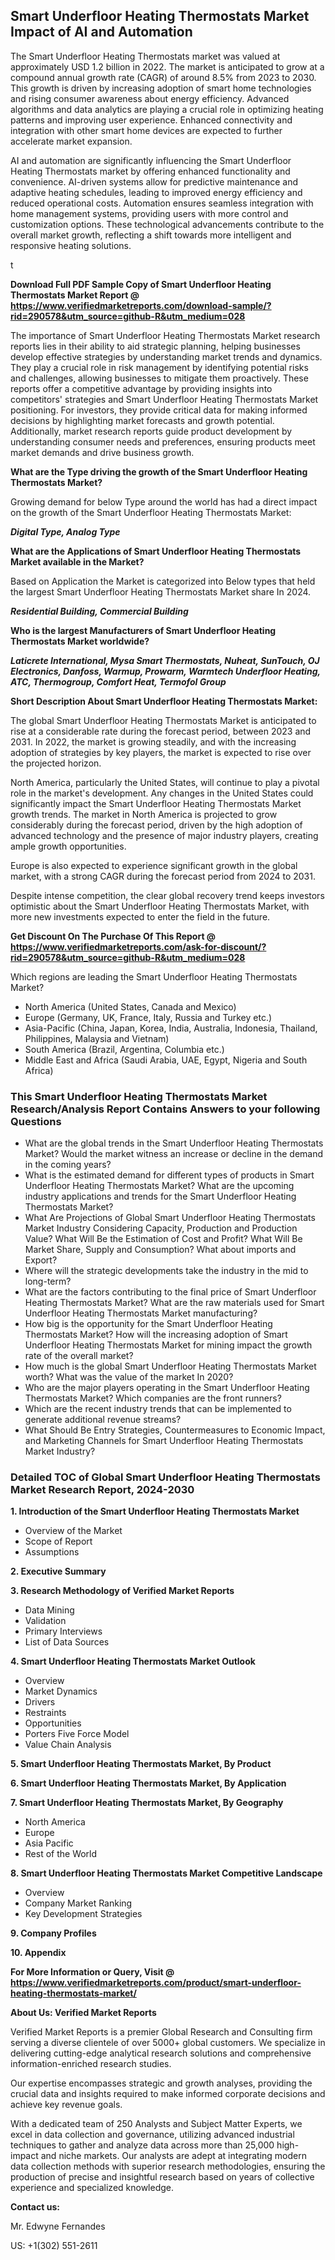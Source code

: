<h2>Smart Underfloor Heating Thermostats Market Impact of AI and Automation</h2><p>The Smart Underfloor Heating Thermostats market was valued at approximately USD 1.2 billion in 2022. The market is anticipated to grow at a compound annual growth rate (CAGR) of around 8.5% from 2023 to 2030. This growth is driven by increasing adoption of smart home technologies and rising consumer awareness about energy efficiency. Advanced algorithms and data analytics are playing a crucial role in optimizing heating patterns and improving user experience. Enhanced connectivity and integration with other smart home devices are expected to further accelerate market expansion.</p><p>AI and automation are significantly influencing the Smart Underfloor Heating Thermostats market by offering enhanced functionality and convenience. AI-driven systems allow for predictive maintenance and adaptive heating schedules, leading to improved energy efficiency and reduced operational costs. Automation ensures seamless integration with home management systems, providing users with more control and customization options. These technological advancements contribute to the overall market growth, reflecting a shift towards more intelligent and responsive heating solutions.</p>t</p><p id="" class=""><strong>Download Full PDF Sample Copy of Smart Underfloor Heating Thermostats Market Report @ <a href="https://www.verifiedmarketreports.com/download-sample/?rid=290578&utm_source=github-R&utm_medium=028" target="_blank">https://www.verifiedmarketreports.com/download-sample/?rid=290578&utm_source=github-R&utm_medium=028</a></strong></p><p>The importance of&nbsp;Smart Underfloor Heating Thermostats Market research reports lies in their ability to aid strategic planning, helping businesses develop effective strategies by understanding market trends and dynamics. They play a crucial role in risk management by identifying potential risks and challenges, allowing businesses to mitigate them proactively. These reports offer a competitive advantage by providing insights into competitors' strategies and Smart Underfloor Heating Thermostats Market positioning. For investors, they provide critical data for making informed decisions by highlighting market forecasts and growth potential. Additionally, market research reports guide product development by understanding consumer needs and preferences, ensuring products meet market demands and drive business growth.</p><p><strong>What are the&nbsp;Type driving the growth of the Smart Underfloor Heating Thermostats Market?</strong></p><p id="" class="">Growing demand for below Type around the world has had a direct impact on the growth of the Smart Underfloor Heating Thermostats Market:</p><em><strong>Digital Type, Analog Type</strong></em></p><strong>What are the&nbsp;Applications&nbsp;of Smart Underfloor Heating Thermostats Market available in the Market?</strong></p><p id="" class="">Based on Application the Market is categorized into Below types that held the largest Smart Underfloor Heating Thermostats Market share In 2024.</p><em><strong>Residential Building, Commercial Building</strong></em></p><strong>Who is the largest Manufacturers of Smart Underfloor Heating Thermostats Market worldwide?</strong></p><p><em><strong>Laticrete International, Mysa Smart Thermostats, Nuheat, SunTouch, OJ Electronics, Danfoss, Warmup, Prowarm, Warmtech Underfloor Heating, ATC, Thermogroup, Comfort Heat, Termofol Group</strong></em></p><p id="" class=""><strong>Short Description About Smart Underfloor Heating Thermostats Market:</strong></p><p>The global Smart Underfloor Heating Thermostats Market is anticipated to rise at a considerable rate during the forecast period, between 2023 and 2031. In 2022, the market is growing steadily, and with the increasing adoption of strategies by key players, the market is expected to rise over the projected horizon.</p><p>North America, particularly the United States, will continue to play a pivotal role in the market's development. Any changes in the United States could significantly impact the Smart Underfloor Heating Thermostats Market growth trends. The market in North America is projected to grow considerably during the forecast period, driven by the high adoption of advanced technology and the presence of major industry players, creating ample growth opportunities.</p><p>Europe is also expected to experience significant growth in the global market, with a strong CAGR during the forecast period from 2024 to 2031.</p><p>Despite intense competition, the clear global recovery trend keeps investors optimistic about the Smart Underfloor Heating Thermostats Market, with more new investments expected to enter the field in the future.</p><p id="" class=""><strong>Get Discount On The Purchase Of This Report @ <a href="https://www.verifiedmarketreports.com/ask-for-discount/?rid=290578&utm_source=github-R&utm_medium=028" target="_blank">https://www.verifiedmarketreports.com/ask-for-discount/?rid=290578&utm_source=github-R&utm_medium=028</a></strong></p>Which regions are leading the Smart Underfloor Heating Thermostats Market?</p><ul><li>North America (United States, Canada and Mexico)</li><li>Europe (Germany, UK, France, Italy, Russia and Turkey etc.)</li><li>Asia-Pacific (China, Japan, Korea, India, Australia, Indonesia, Thailand, Philippines, Malaysia and Vietnam)</li><li>South America (Brazil, Argentina, Columbia etc.)</li><li>Middle East and Africa (Saudi Arabia, UAE, Egypt, Nigeria and South Africa)</li></ul><h3 id="" class="">This Smart Underfloor Heating Thermostats Market Research/Analysis Report Contains Answers to your following Questions</h3><ul><li>What are the global trends in the Smart Underfloor Heating Thermostats Market? Would the market witness an increase or decline in the demand in the coming years?</li><li>What is the estimated demand for different types of products in Smart Underfloor Heating Thermostats Market? What are the upcoming industry applications and trends for the Smart Underfloor Heating Thermostats Market?</li><li>What Are Projections of Global Smart Underfloor Heating Thermostats Market Industry Considering Capacity, Production and Production Value? What Will Be the Estimation of Cost and Profit? What Will Be Market Share, Supply and Consumption? What about imports and Export?</li><li>Where will the strategic developments take the industry in the mid to long-term?</li><li>What are the factors contributing to the final price of Smart Underfloor Heating Thermostats Market? What are the raw materials used for Smart Underfloor Heating Thermostats Market manufacturing?</li><li>How big is the opportunity for the Smart Underfloor Heating Thermostats Market? How will the increasing adoption of Smart Underfloor Heating Thermostats Market for mining impact the growth rate of the overall market?</li><li>How much is the global Smart Underfloor Heating Thermostats Market worth? What was the value of the market In 2020?</li><li>Who are the major players operating in the Smart Underfloor Heating Thermostats Market? Which companies are the front runners?</li><li>Which are the recent industry trends that can be implemented to generate additional revenue streams?</li><li>What Should Be Entry Strategies, Countermeasures to Economic Impact, and Marketing Channels for Smart Underfloor Heating Thermostats Market Industry?</li></ul><h3 id="" class="">Detailed TOC of Global Smart Underfloor Heating Thermostats Market Research Report, 2024-2030</h3><p id="" class=""><strong>1. Introduction of the Smart Underfloor Heating Thermostats Market</strong></p><ul><li>Overview of the Market</li><li>Scope of Report</li><li>Assumptions</li></ul><p id="" class=""><strong>2. Executive Summary</strong></p><p id="" class=""><strong>3. Research Methodology of Verified Market Reports</strong></p><ul><li>Data Mining</li><li>Validation</li><li>Primary Interviews</li><li>List of Data Sources</li></ul><p id="" class=""><strong>4. Smart Underfloor Heating Thermostats Market Outlook</strong></p><ul><li>Overview</li><li>Market Dynamics</li><li>Drivers</li><li>Restraints</li><li>Opportunities</li><li>Porters Five Force Model</li><li>Value Chain Analysis</li></ul><p id="" class=""><strong>5. Smart Underfloor Heating Thermostats Market, By Product</strong></p><p id="" class=""><strong>6. Smart Underfloor Heating Thermostats Market, By Application</strong></p><p id="" class=""><strong>7. Smart Underfloor Heating Thermostats Market, By Geography</strong></p><ul><li>North America</li><li>Europe</li><li>Asia Pacific</li><li>Rest of the World</li></ul><p id="" class=""><strong>8. Smart Underfloor Heating Thermostats Market Competitive Landscape</strong></p><ul><li>Overview</li><li>Company Market Ranking</li><li>Key Development Strategies</li></ul><p id="" class=""><strong>9. Company Profiles</strong></p><p id="" class=""><strong>10. Appendix</strong></p><p id="" class=""><strong>For More Information or Query, Visit @ <a href="https://www.verifiedmarketreports.com/product/smart-underfloor-heating-thermostats-market/" target="_blank">https://www.verifiedmarketreports.com/product/smart-underfloor-heating-thermostats-market/</a></strong></p><p id="" class=""><strong>About Us: Verified Market Reports</strong></p><p id="" class="">Verified Market Reports is a premier Global Research and Consulting firm serving a diverse clientele of over 5000+ global customers. We specialize in delivering cutting-edge analytical research solutions and comprehensive information-enriched research studies.</p><p id="" class="">Our expertise encompasses strategic and growth analyses, providing the crucial data and insights required to make informed corporate decisions and achieve key revenue goals.</p><p id="" class="">With a dedicated team of 250 Analysts and Subject Matter Experts, we excel in data collection and governance, utilizing advanced industrial techniques to gather and analyze data across more than 25,000 high-impact and niche markets. Our analysts are adept at integrating modern data collection methods with superior research methodologies, ensuring the production of precise and insightful research based on years of collective experience and specialized knowledge.</p><p id="" class=""><strong>Contact us:</strong></p><p id="" class="">Mr. Edwyne Fernandes</p><p id="" class="">US: +1(302) 551-2611</p>
